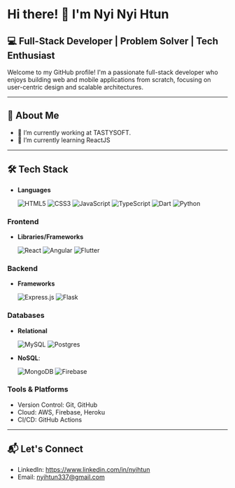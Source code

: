 # Hi there! 👋 I'm Nyi Nyi Htun  

## 💻 Full-Stack Developer | Problem Solver | Tech Enthusiast  

Welcome to my GitHub profile! I'm a passionate full-stack developer who enjoys building web and mobile applications from scratch, focusing on user-centric design and scalable architectures.

---

## 🚀 About Me  

- 🔭 I’m currently working at TASTYSOFT. 
- 🌱 I’m currently learning ReactJS  

---

## 🛠️ Tech Stack

- **Languages**
  
  ![HTML5](https://img.shields.io/badge/html5-%23E34F26.svg?style=for-the-badge&logo=html5&logoColor=white) ![CSS3](https://img.shields.io/badge/css3-%231572B6.svg?style=for-the-badge&logo=css3&logoColor=white) ![JavaScript](https://img.shields.io/badge/javascript-%23323330.svg?style=for-the-badge&logo=javascript&logoColor=%23F7DF1E) ![TypeScript](https://img.shields.io/badge/typescript-%23007ACC.svg?style=for-the-badge&logo=typescript&logoColor=white) ![Dart](https://img.shields.io/badge/dart-%230175C2.svg?style=for-the-badge&logo=dart&logoColor=white) ![Python](https://img.shields.io/badge/python-3670A0?style=for-the-badge&logo=python&logoColor=ffdd54)
   
### Frontend
- **Libraries/Frameworks**

   ![React](https://img.shields.io/badge/react-%2320232a.svg?style=for-the-badge&logo=react&logoColor=%2361DAFB) ![Angular](https://img.shields.io/badge/angular-%23DD0031.svg?style=for-the-badge&logo=angular&logoColor=white) ![Flutter](https://img.shields.io/badge/Flutter-%2302569B.svg?style=for-the-badge&logo=Flutter&logoColor=white)  

### Backend   
- **Frameworks**
  
   ![Express.js](https://img.shields.io/badge/express.js-%23404d59.svg?style=for-the-badge&logo=express&logoColor=%2361DAFB) ![Flask](https://img.shields.io/badge/flask-%23000.svg?style=for-the-badge&logo=flask&logoColor=white)

### Databases  
- **Relational**

  ![MySQL](https://img.shields.io/badge/mysql-4479A1.svg?style=for-the-badge&logo=mysql&logoColor=white) ![Postgres](https://img.shields.io/badge/postgres-%23316192.svg?style=for-the-badge&logo=postgresql&logoColor=white)
  
- **NoSQL**:

  ![MongoDB](https://img.shields.io/badge/MongoDB-%234ea94b.svg?style=for-the-badge&logo=mongodb&logoColor=white) ![Firebase](https://img.shields.io/badge/firebase-a08021?style=for-the-badge&logo=firebase&logoColor=ffcd34)  

### Tools & Platforms  
- Version Control: Git, GitHub  
- Cloud: AWS, Firebase, Heroku  
- CI/CD: GitHub Actions

---

## 📬 Let's Connect  

- LinkedIn: https://www.linkedin.com/in/nyihtun 
- Email: nyihtun337@gmail.com 
